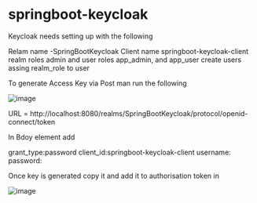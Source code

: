 # springboot-keycloak


Keycloak needs setting up with the following

Relam name -SpringBootKeycloak
Client name springboot-keycloak-client 
realm roles admin and user
roles app_admin, and app_user
create users
assing realm_role to user

To generate Access Key via Post man run the following

![image](https://user-images.githubusercontent.com/440499/231831577-3d89f64a-f532-43e9-827a-cb0a593a2022.png)

URL = http://localhost:8080/realms/SpringBootKeycloak/protocol/openid-connect/token

In Bdoy element add

grant_type:password
client_id:springboot-keycloak-client
username:<username>
password:<password>


Once key is generated copy it and add it to authorisation token in 

![image](https://user-images.githubusercontent.com/440499/231832226-b83f4e28-22bc-49d8-a6f1-420ec212b08b.png)
